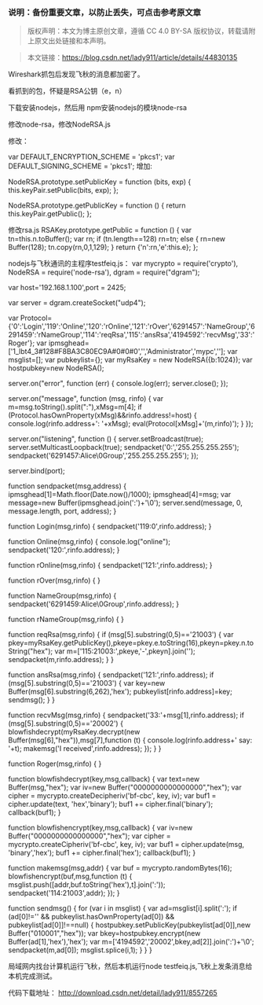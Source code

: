 ### 说明：备份重要文章，以防止丢失，可点击参考原文章

> 版权声明：本文为博主原创文章，遵循 CC 4.0 BY-SA 版权协议，转载请附上原文出处链接和本声明。

> 本文链接：https://blog.csdn.net/lady911/article/details/44830135


Wireshark抓包后发现飞秋的消息都加密了。

看抓到的包，怀疑是RSA公钥（e，n）

下载安装nodejs，然后用 npm安装nodejs的模块node-rsa

修改node-rsa，修改NodeRSA.js

修改：

var DEFAULT_ENCRYPTION_SCHEME = 'pkcs1';
var DEFAULT_SIGNING_SCHEME = 'pkcs1';
增加:

NodeRSA.prototype.setPublicKey = function (bits, exp) {
        this.keyPair.setPublic(bits, exp);
};
 
NodeRSA.prototype.getPublicKey = function () {
        return this.keyPair.getPublic();
};

修改rsa.js
    RSAKey.prototype.getPublic = function () {
		var tn=this.n.toBuffer();
		var rn;
		if (tn.length==128) rn=tn;
		else
		{
			rn=new Buffer(128);
			tn.copy(rn,0,1,129);
		}
		return {'n':rn,'e':this.e};
    };


nodejs与飞秋通讯的主程序testfeiq.js：
var mycrypto = require('crypto'),
	NodeRSA = require('node-rsa'),
	dgram = require("dgram");
 
var host='192.168.1.100',port = 2425;
 
var server = dgram.createSocket("udp4");
 
var Protocol={'0':'Login','119':'Online','120':'rOnline','121':'rOver','6291457':'NameGroup','6291459':'rNameGroup','114':'reqRsa','115':'ansRsa','4194592':'recvMsg','33':'Roger'};
var ipmsghead=['1_lbt4_3#128#F8BA3C80EC9A#0#0#0','','Administrator','mypc',''];
var msglist=[];
var pubkeylist={};
var myRsaKey = new NodeRSA({b:1024});
var hostpubkey=new NodeRSA();
 
server.on("error", function (err) {
	console.log(err);
	server.close();
});
 
server.on("message", function (msg, rinfo) {
	var m=msg.toString().split(":"),xMsg=m[4];
	if (Protocol.hasOwnProperty(xMsg)&&rinfo.address!=host) {
		console.log(rinfo.address+': '+xMsg);
		eval(Protocol[xMsg]+'(m,rinfo)');
	}
});
 
server.on("listening", function () {
	server.setBroadcast(true);
	server.setMulticastLoopback(true);
	sendpacket('0:','255.255.255.255');
	sendpacket('6291457:Alice\0Group','255.255.255.255');
});
 
server.bind(port);
 
function sendpacket(msg,address) {
	ipmsghead[1]=Math.floor(Date.now()/1000);
	ipmsghead[4]=msg;
	var message=new Buffer(ipmsghead.join(':')+'\0');
	server.send(message, 0, message.length, port, address);
}
 
function Login(msg,rinfo) {
	sendpacket('119:0',rinfo.address);
}
 
function Online(msg,rinfo) {
	console.log("online");
	sendpacket('120:',rinfo.address);
}
 
function rOnline(msg,rinfo) {
	sendpacket('121:',rinfo.address);
}
 
function rOver(msg,rinfo) {
}
 
function NameGroup(msg,rinfo) {
	sendpacket('6291459:Alice\0Group',rinfo.address);
}
 
function rNameGroup(msg,rinfo) {
}
 
function reqRsa(msg,rinfo) {
	if (msg[5].substring(0,5)=='21003') {
		var pkey=myRsaKey.getPublicKey(),pkeye=pkey.e.toString(16),pkeyn=pkey.n.toString("hex");
		var m=['115:21003:',pkeye,'-',pkeyn].join('');
		sendpacket(m,rinfo.address);
	}
}
 
function ansRsa(msg,rinfo) {
	sendpacket('121:',rinfo.address);
	if (msg[5].substring(0,5)=='21003') {
		var key=new Buffer(msg[6].substring(6,262),'hex');
		pubkeylist[rinfo.address]=key;
		sendmsg();
	}
}
 
function recvMsg(msg,rinfo) {
	sendpacket('33:'+msg[1],rinfo.address);
	if (msg[5].substring(0,5)=='20002') {
		blowfishdecrypt(myRsaKey.decrypt(new Buffer(msg[6],"hex")),msg[7],function (t) {
			console.log(rinfo.address+' say: '+t);
			makemsg('I received',rinfo.address);
		});
	}
}
 
function Roger(msg,rinfo) {
}
 
function blowfishdecrypt(key,msg,callback) {
	var text=new Buffer(msg,"hex");
	var iv=new Buffer("0000000000000000","hex");
	var cipher = mycrypto.createDecipheriv('bf-cbc', key, iv);
	var buf1 = cipher.update(text, 'hex','binary');
	buf1 += cipher.final('binary');
	callback(buf1);
}
 
function blowfishencrypt(key,msg,callback) {
	var iv=new Buffer("0000000000000000","hex");
	var cipher = mycrypto.createCipheriv('bf-cbc', key, iv);
	var buf1 = cipher.update(msg, 'binary','hex');
	buf1 += cipher.final('hex');
	callback(buf1);
}
 
function makemsg(msg,addr) {
	var buf = mycrypto.randomBytes(16);
	blowfishencrypt(buf,msg,function (t) {
		msglist.push([addr,buf.toString('hex'),t].join(':'));
		sendpacket('114:21003',addr);
	});
}
 
function sendmsg() {
	for (var i in msglist)
	{
		var ad=msglist[i].split(':');
		if (ad[0]!='' && pubkeylist.hasOwnProperty(ad[0]) && pubkeylist[ad[0]]!==null)
		{
			hostpubkey.setPublicKey(pubkeylist[ad[0]],new Buffer("010001","hex"));
			var bkey=hostpubkey.encrypt(new Buffer(ad[1],'hex'),'hex');
			var m=['4194592','20002',bkey,ad[2]].join(':')+'\0';
			sendpacket(m,ad[0]);
			msglist.splice(i,1);
		}
	}
}

局域网内找台计算机运行飞秋，然后本机运行node testfeiq.js,飞秋上发条消息给本机完成测试。

代码下载地址： http://download.csdn.net/detail/lady911/8557265